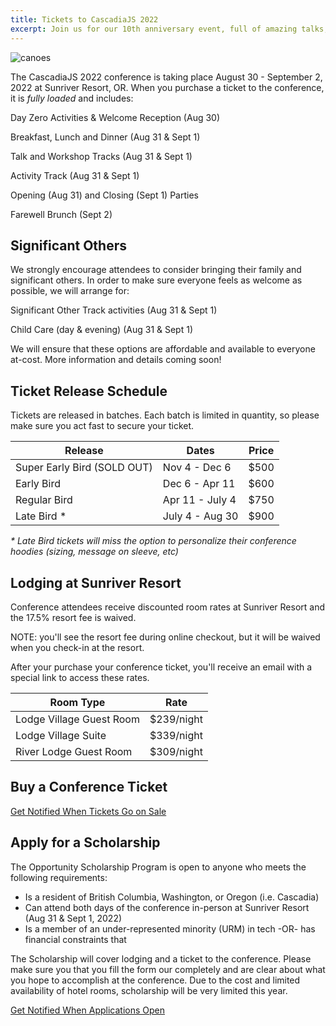 ```yaml
---
title: Tickets to CascadiaJS 2022
excerpt: Join us for our 10th anniversary event, full of amazing talks, outdoor activities and more!
---
```

![canoes](/images/sunriver/canoes.jpg)

The CascadiaJS 2022 conference is taking place August 30 - September 2, 2022 at Sunriver Resort, OR. When you purchase a ticket to the conference, it is *fully loaded* and includes:

<i class="fas fa-glass-cheers"></i> Day Zero Activities & Welcome Reception (Aug 30)

<i class="fas fa-burger-soda"></i> Breakfast, Lunch and Dinner (Aug 31 & Sept 1)

<i class="fas fa-chalkboard-teacher"></i> Talk and Workshop Tracks (Aug 31 & Sept 1)

<i class="fas fa-hiking"></i> Activity Track (Aug 31 & Sept 1)

<i class="fas fa-turntable"></i> Opening (Aug 31) and Closing (Sept 1) Parties

<i class="fas fa-coffee"></i> Farewell Brunch (Sept 2)

## Significant Others

We strongly encourage attendees to consider bringing their family and significant others. In order to make sure everyone feels as welcome as possible, we will arrange for:

<i class="fas fa-horse-saddle"></i> Significant Other Track activities (Aug 31 & Sept 1)

<i class="fas fa-baby"></i> Child Care (day & evening) (Aug 31 & Sept 1)

We will ensure that these options are affordable and available to everyone at-cost. More information and details coming soon!

## Ticket Release Schedule

Tickets are released in batches. Each batch is limited in quantity, so please make sure you act fast to secure your ticket.

<table id="ticket-info">
    <thead>
        <tr><th>Release</th><th>Dates</th><th>Price</th></tr>
    </thead>
    <tbody>
        <tr class="sold-out"><td>Super Early Bird (SOLD OUT)</td><td>Nov 4 - Dec 6</td><td>$500</td></tr>
        <tr class="on-sale"><td>Early Bird</td><td>Dec 6 - Apr 11</td><td>$600</td></tr>
        <tr><td>Regular Bird</td><td>Apr 11 - July 4</td><td>$750</td></tr>
        <tr><td>Late Bird *</td><td>July 4 - Aug 30</td><td>$900</td></tr>
    </tbody>
</table>

*\* Late Bird tickets will miss the option to personalize their conference hoodies (sizing, message on sleeve, etc)*

## Lodging at Sunriver Resort

Conference attendees receive discounted room rates at Sunriver Resort and the 17.5% resort fee is waived. 

<div class="warning highlight">NOTE: you'll see the resort fee during online checkout, but it will be waived when you check-in at the resort.</div>

After your purchase your conference ticket, you'll receive an email with a special link to access these rates.

<table id="ticket-info">
    <thead>
        <tr><th>Room Type</th><th>Rate</th></tr>
    </thead>
    <tbody>
        <tr><td>Lodge Village Guest Room</td><td>$239/night</td></tr>
        <tr><td>Lodge Village Suite</td><td>$339/night</td></tr>
        <tr><td>River Lodge Guest Room</td><td>$309/night</td></tr>
    </tbody>
</table>

## Buy a Conference Ticket

<div class="cta"><a href="http://eepurl.com/dPmCkT">Get Notified When Tickets Go on Sale</a></div>

<div style="width:600px">
    <tito-widget event="event-loop/cascadiajs-2022"></tito-widget>
</div>

## Apply for a Scholarship

The Opportunity Scholarship Program is open to anyone who meets the following requirements:

- Is a resident of British Columbia, Washington, or Oregon (i.e. Cascadia)
- Can attend both days of the conference in-person at Sunriver Resort (Aug 31 & Sept 1, 2022)
- Is a member of an under-represented minority (URM) in tech -OR- has financial constraints that

The Scholarship will cover lodging and a ticket to the conference. Please make sure you that you fill the form our completely and are clear about what you hope to accomplish at the conference. Due to the cost and limited availability of hotel rooms, scholarship will be very limited this year.

<div class="cta"><a target="_blank" href="http://eepurl.com/dPmCkT">Get Notified When Applications Open</a></div>
